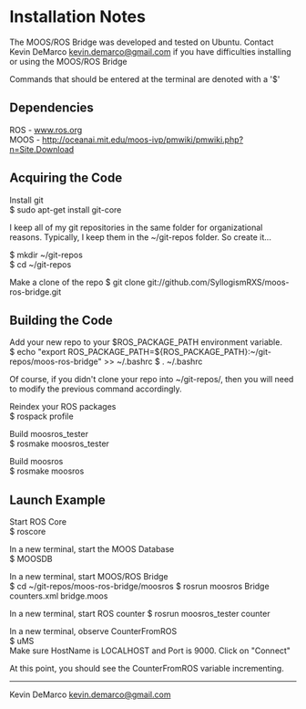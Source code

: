 Installation Notes
==================
The MOOS/ROS Bridge was developed and tested on Ubuntu. Contact Kevin DeMarco <kevin.demarco@gmail.com> if you have difficulties installing or using the MOOS/ROS Bridge

Commands that should be entered at the terminal are denoted with a '$'

Dependencies
------------
ROS - www.ros.org  
MOOS - http://oceanai.mit.edu/moos-ivp/pmwiki/pmwiki.php?n=Site.Download

Acquiring the Code
------------------
Install git  
$ sudo apt-get install git-core

I keep all of my git repositories in the same folder for organizational reasons.  Typically, I keep them in the ~/git-repos folder.  So create it...

$ mkdir ~/git-repos  
$ cd ~/git-repos

Make a clone of the repo
$ git clone git://github.com/SyllogismRXS/moos-ros-bridge.git

Building the Code
-----------------
Add your new repo to your $ROS_PACKAGE_PATH environment variable.  
$ echo "export ROS_PACKAGE_PATH=${ROS_PACKAGE_PATH}:~/git-repos/moos-ros-bridge" >> ~/.bashrc
$ . ~/.bashrc

Of course, if you didn't clone your repo into ~/git-repos/, then you will need to modify the previous command accordingly.

Reindex your ROS packages  
$ rospack profile

Build moosros_tester  
$ rosmake moosros_tester

Build moosros  
$ rosmake moosros

Launch Example
--------------
Start ROS Core  
$ roscore

In a new terminal, start the MOOS Database  
$ MOOSDB

In a new terminal, start MOOS/ROS Bridge  
$ cd ~/git-repos/moos-ros-bridge/moosros
$ rosrun moosros Bridge counters.xml bridge.moos

In a new terminal, start ROS counter 
$ rosrun moosros_tester counter

In a new terminal, observe CounterFromROS  
$ uMS  
Make sure HostName is LOCALHOST and Port is 9000. Click on "Connect"

At this point, you should see the CounterFromROS variable incrementing.

----------------------------------------
Kevin DeMarco <kevin.demarco@gmail.com>
